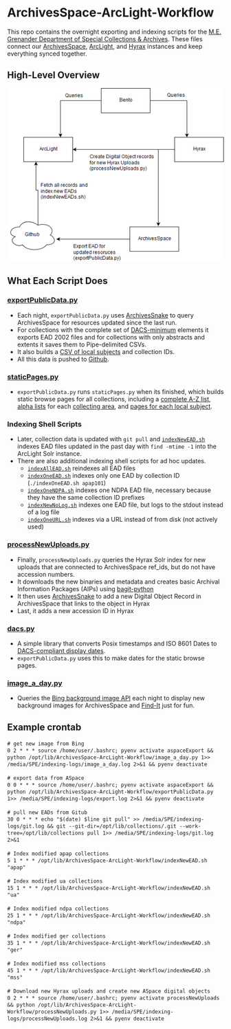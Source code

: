 # ArchivesSpace-ArcLight-Workflow
This repo contains the overnight exporting and indexing scripts for the [M.E. Grenander Department of Special Collections & Archives](library.albany.edu/archive/). These files connect our [ArchivesSpace](https://github.com/archivesspace/archivesspace), [ArcLight](https://github.com/sul-dlss/arclight), and [Hyrax](https://github.com/samvera/hyrax) instances and keep everything synced together.



## High-Level Overview

![Diagram of how these script work to keep different services interconnected.](overnightScripts.png)

## What Each Script Does

### [exportPublicData.py](https://github.com/UAlbanyArchives/ArchivesSpace-ArcLight-Workflow/blob/master/exportPublicData.py)

* Each night, `exportPublicData.py` uses [ArchivesSnake](https://github.com/archivesspace-labs/ArchivesSnake) to query ArchivesSpace for resources updated since the last run.
* For collections with the complete set of [DACS-minimum](https://github.com/saa-ts-dacs/dacs/blob/70f2edb35eae2085dfbe66a89642421dcf25de52/part_I/chapter_1.md#requirements-for-single-level-descriptions) elements it exports EAD 2002 files and for collections with only abstracts and extents it saves them to Pipe-delimited CSVs.
* It also builds a [CSV of local subjects](https://github.com/UAlbanyArchives/collections/blob/master/staticData/subjects.csv) and collection IDs. 
* All this data is pushed to [Github](https://github.com/UAlbanyArchives/collections). 

### [staticPages.py](https://github.com/UAlbanyArchives/ArchivesSpace-ArcLight-Workflow/blob/master/staticPages.py)

* `exportPublicData.py` runs `staticPages.py` when its finished, which builds static browse pages for all collections, including a [complete A-Z list](https://archives.albany.edu/browse/alpha.html), [alpha lists](https://archives.albany.edu/browse/apap.html#G) for each [collecting area](https://archives.albany.edu/browse/91.html), and [pages for each local subject](https://archives.albany.edu/browse/subjects.html).

### Indexing Shell Scripts

* Later, collection data is updated with `git pull` and [`indexNewEAD.sh`](https://github.com/UAlbanyArchives/ArchivesSpace-ArcLight-Workflow/blob/master/indexNewEAD.sh) indexes EAD files updated in the past day with `find -mtime -1` into the ArcLight Solr instance.
* There are also additional indexing shell scripts for ad hoc updates. 
  * [`indexAllEAD.sh`](https://github.com/UAlbanyArchives/ArchivesSpace-ArcLight-Workflow/blob/master/indexAllEAD.sh) reindexes all EAD files
  * [`indexOneEAD.sh`](https://github.com/UAlbanyArchives/ArchivesSpace-ArcLight-Workflow/blob/master/indexOneEAD.sh) indexes only one EAD by collection ID (`./indexOneEAD.sh apap101`)
  * [`indexOneNDPA.sh`](https://github.com/UAlbanyArchives/ArchivesSpace-ArcLight-Workflow/blob/master/indexOneNDPA.sh) indexes one NDPA EAD file, necessary because they have the same collection ID prefixes
  * [`indexNewNoLog.sh`](https://github.com/UAlbanyArchives/ArchivesSpace-ArcLight-Workflow/blob/master/indexNewNoLog.sh) indexes one EAD file, but logs to the stdout instead of a log file
  * [`indexOneURL.sh`](https://github.com/UAlbanyArchives/ArchivesSpace-ArcLight-Workflow/blob/master/indexOneURL.sh) indexes via a URL instead of from disk (not actively used)

### [processNewUploads.py](https://github.com/UAlbanyArchives/ArchivesSpace-ArcLight-Workflow/blob/master/processNewUploads.py)

* Finally, `processNewUploads.py` queries the Hyrax Solr index for new uploads that are connected to ArchivesSpace ref_ids, but do not have accession numbers. 
* It downloads the new binaries and metadata and creates basic Archival Information Packages (AIPs) using [bagit-python](https://github.com/LibraryOfCongress/bagit-python) 
* It then uses [ArchivesSnake](https://github.com/archivesspace-labs/ArchivesSnake) to add a new Digital Object Record in ArchivesSpace that links to the object in Hyrax
* Last, it adds a new accession ID in Hyrax

### [dacs.py](https://github.com/UAlbanyArchives/ArchivesSpace-ArcLight-Workflow/blob/master/dacs.py)

* A simple library that converts Posix timestamps and ISO 8601 Dates to [DACS-compliant display dates](https://github.com/saa-ts-dacs/dacs/blob/master/part_I/chapter_2/4_date.md).
* `exportPublicData.py` uses this to make dates for the static browse pages.

### [image_a_day.py](https://github.com/UAlbanyArchives/ArchivesSpace-ArcLight-Workflow/blob/master/image_a_day.py)

* Queries the [Bing background image API](http://www.bing.com/HPImageArchive.aspx?format=js&idx=0&n=8) each night to display new background images for ArchivesSpace and [Find-It](https://github.com/UAlbanyArchives/find-it) just for fun.

## Example crontab

```
# get new image from Bing
0 2 * * * source /home/user/.bashrc; pyenv activate aspaceExport && python /opt/lib/ArchivesSpace-ArcLight-Workflow/image_a_day.py 1>> /media/SPE/indexing-logs/image_a_day.log 2>&1 && pyenv deactivate

# export data from ASpace
0 0 * * * source /home/user/.bashrc; pyenv activate aspaceExport && python /opt/lib/ArchivesSpace-ArcLight-Workflow/exportPublicData.py 1>> /media/SPE/indexing-logs/export.log 2>&1 && pyenv deactivate

# pull new EADs from Gitub
30 0 * * * echo "$(date) $line git pull" >> /media/SPE/indexing-logs/git.log && git --git-dir=/opt/lib/collections/.git --work-tree=/opt/lib/collections pull 1>> /media/SPE/indexing-logs/git.log 2>&1

# Index modified apap collections
5 1 * * * /opt/lib/ArchivesSpace-ArcLight-Workflow/indexNewEAD.sh "apap"

# Index modified ua collections
15 1 * * * /opt/lib/ArchivesSpace-ArcLight-Workflow/indexNewEAD.sh "ua"

# Index modified ndpa collections
25 1 * * * /opt/lib/ArchivesSpace-ArcLight-Workflow/indexNewEAD.sh "ndpa"

# Index modified ger collections
35 1 * * * /opt/lib/ArchivesSpace-ArcLight-Workflow/indexNewEAD.sh "ger"

# Index modified mss collections
45 1 * * * /opt/lib/ArchivesSpace-ArcLight-Workflow/indexNewEAD.sh "mss"

# Download new Hyrax uploads and create new ASpace digital objects
0 2 * * * source /home/user/.bashrc; pyenv activate processNewUploads && python /opt/lib/ArchivesSpace-ArcLight-Workflow/processNewUploads.py 1>> /media/SPE/indexing-logs/processNewUploads.log 2>&1 && pyenv deactivate
```

